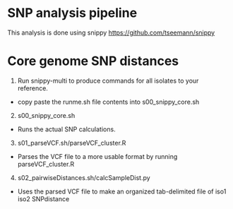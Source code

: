 # SNP analysis pipeline

This analysis is done using snippy https://github.com/tseemann/snippy

# Core genome SNP distances
1. Run snippy-multi to produce commands for all isolates to your reference.
* copy paste the runme.sh file contents into s00_snippy_core.sh
2. s00_snippy_core.sh
* Runs the actual SNP calculations.
3. s01_parseVCF.sh/parseVCF_cluster.R
* Parses the VCF file to a more usable format by running parseVCF_cluster.R
4. s02_pairwiseDistances.sh/calcSampleDist.py
* Uses the parsed VCF file to make an organized tab-delimited file of iso1  iso2  SNPdistance
